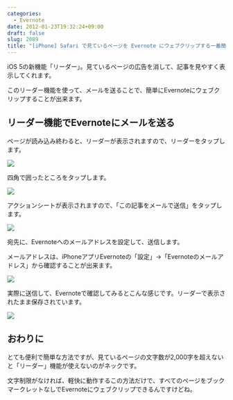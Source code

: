 ```yaml
---
categories:
  - Evernote
date: 2012-01-23T19:32:24+09:00
draft: false
slug: 2089
title: "[iPhone] Safari で見ているページを Evernote にウェブクリップする一番簡単な方法"
---
```


iOS 5の新機能「リーダー」。見ているページの広告を消して、記事を見やすく表示してくれます。

このリーダー機能を使って、メールを送ることで、簡単にEvernoteにウェブクリップすることが出来ます。

## リーダー機能でEvernoteにメールを送る

ページが読み込み終わると、リーダーが表示されますので、リーダーをタップします。

![](/images/2012/01/2089_1.png)

四角で囲ったところをタップします。

![](/images/2012/01/2089_2.png)

アクションシートが表示されますので、「この記事をメールで送信」をタップします。

![](/images/2012/01/2089_3.png)

宛先に、Evernoteへのメールアドレスを設定して、送信します。

メールアドレスは、iPhoneアプリEvernoteの「設定」→「Evernoteのメールアドレス」から確認することが出来ます。

![](/images/2012/01/2089_4.png)

実際に送信して、Evernoteで確認してみるとこんな感じです。リーダーで表示されたまま保存されています。

![](/images/2012/01/2089_5.png)

## おわりに

とても便利で簡単な方法ですが、見ているページの文字数が2,000字を超えないと「リーダー」機能が使えないのがネックです。

文字制限がなければ、軽快に動作するこの方法だけで、すべてのページをブックマークレットなしでEvernoteにウェブクリップできるんですけどね。
